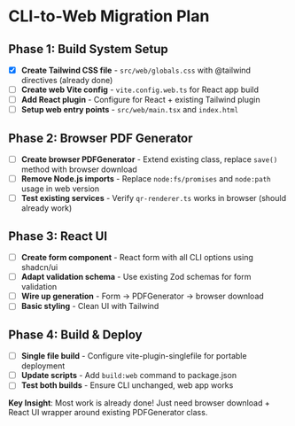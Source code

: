 # CLI-to-Web Migration Plan

## Phase 1: Build System Setup
- [x] **Create Tailwind CSS file** - `src/web/globals.css` with @tailwind directives (already done)
- [ ] **Create web Vite config** - `vite.config.web.ts` for React app build
- [ ] **Add React plugin** - Configure for React + existing Tailwind plugin
- [ ] **Setup web entry points** - `src/web/main.tsx` and `index.html`

## Phase 2: Browser PDF Generator
- [ ] **Create browser PDFGenerator** - Extend existing class, replace `save()` method with browser download
- [ ] **Remove Node.js imports** - Replace `node:fs/promises` and `node:path` usage in web version
- [ ] **Test existing services** - Verify `qr-renderer.ts` works in browser (should already work)

## Phase 3: React UI 
- [ ] **Create form component** - React form with all CLI options using shadcn/ui
- [ ] **Adapt validation schema** - Use existing Zod schemas for form validation
- [ ] **Wire up generation** - Form → PDFGenerator → browser download
- [ ] **Basic styling** - Clean UI with Tailwind

## Phase 4: Build & Deploy
- [ ] **Single file build** - Configure vite-plugin-singlefile for portable deployment
- [ ] **Update scripts** - Add `build:web` command to package.json
- [ ] **Test both builds** - Ensure CLI unchanged, web app works

**Key Insight**: Most work is already done! Just need browser download + React UI wrapper around existing PDFGenerator class.
